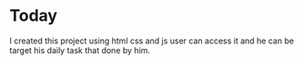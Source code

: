 # Today
I created this project using html css and js user can access it and he can be target his daily task that done by him.
